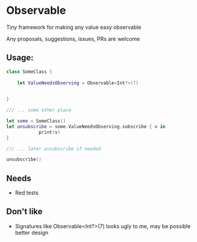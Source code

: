 # Observable
Tiny framework for making any value easy observable

Any proposals, suggestions, issues, PRs are welcome

## Usage: 

```swift
class SomeClass {
	
	let ValueNeedsObserving = Observable<Int?>(7)
	

}

/// ... some other place

let some = SomeClass()
let unsubscribe = some.ValueNeedsObserving.subscribe { v in
            print(v)
}

/// ... later unsubscribe if needed

unsubscribe()
```

## Needs
 * Red tests
 
## Don't like 
* Signatures like Observable<Int?>(7) looks ugly to me, may be possible better design


